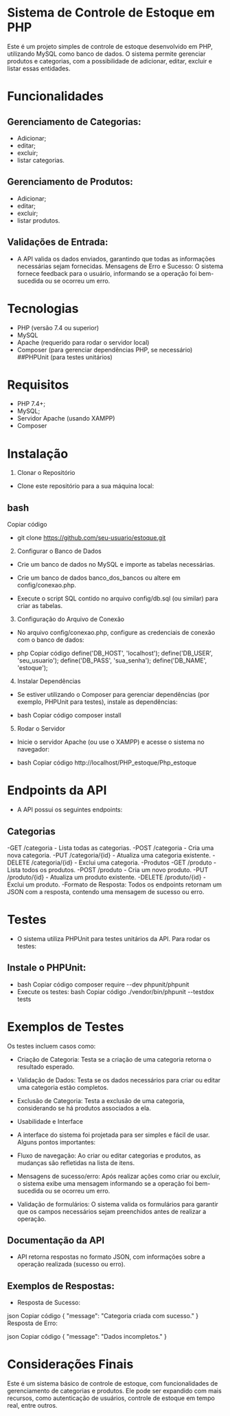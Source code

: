 # Sistema de Controle de Estoque em PHP
Este é um projeto simples de controle de estoque desenvolvido em PHP, utilizando MySQL como banco de dados. O sistema permite gerenciar produtos e categorias, com a possibilidade de adicionar, editar, excluir e listar essas entidades.

# Funcionalidades
## Gerenciamento de Categorias:
 - Adicionar;
  - editar;
 - excluir; 
- listar categorias.
## Gerenciamento de Produtos:
- Adicionar;
- editar;
- excluir;
- listar produtos.
## Validações de Entrada:
- A API valida os dados enviados, garantindo que todas as informações necessárias sejam fornecidas.
Mensagens de Erro e Sucesso: O sistema fornece feedback para o usuário, informando se a operação foi bem-sucedida ou se ocorreu um erro.
# Tecnologias
- PHP (versão 7.4 ou superior)
- MySQL
- Apache (requerido para rodar o servidor local)
- Composer 
(para gerenciar dependências PHP, se necessário)
##PHPUnit
 (para testes unitários)
# Requisitos
- PHP 7.4+;
- MySQL; 
- Servidor Apache (usando XAMPP)
- Composer 
# Instalação
1. Clonar o Repositório
- Clone este repositório para a sua máquina local:

## bash
Copiar código
- git clone https://github.com/seu-usuario/estoque.git

2. Configurar o Banco de Dados
- Crie um banco de dados no MySQL e importe as tabelas necessárias.

- Crie um banco de dados banco_dos_bancos ou altere em config/conexao.php.
- Execute o script SQL contido no arquivo config/db.sql (ou similar) para criar as tabelas.
3. Configuração do Arquivo de Conexão
- No arquivo config/conexao.php, configure as credenciais de conexão com o banco de dados:

- php
Copiar código
define('DB_HOST', 'localhost');
define('DB_USER', 'seu_usuario');
define('DB_PASS', 'sua_senha');
define('DB_NAME', 'estoque');
4. Instalar Dependências 
- Se estiver utilizando o Composer para gerenciar dependências (por exemplo, PHPUnit para testes), instale as dependências:

- bash
Copiar código
composer install
5. Rodar o Servidor
- Inicie o servidor Apache (ou use o XAMPP) e acesse o sistema no navegador:

- bash
Copiar código
http://localhost/PHP_estoque/Php_estoque
# Endpoints da API
- A API possui os seguintes endpoints:

## Categorias
-GET /categoria - Lista todas as categorias.
-POST /categoria - Cria uma nova categoria.
-PUT /categoria/{id} - Atualiza uma categoria existente.
-DELETE /categoria/{id} - Exclui uma categoria.
-Produtos
-GET /produto - Lista todos os produtos.
-POST /produto - Cria um novo produto.
-PUT /produto/{id} - Atualiza um produto existente.
-DELETE /produto/{id} - Exclui um produto.
-Formato de Resposta: Todos os endpoints retornam um JSON com a resposta, contendo uma mensagem de sucesso ou erro.

# Testes
- O sistema utiliza PHPUnit para testes unitários da API. Para rodar os testes:

## Instale o PHPUnit:
- bash
Copiar código
composer require --dev phpunit/phpunit
- Execute os testes:
bash
Copiar código
./vendor/bin/phpunit --testdox tests
# Exemplos de Testes
Os testes incluem casos como:

- Criação de Categoria: Testa se a criação de uma categoria retorna o resultado esperado.
- Validação de Dados: Testa se os dados necessários para criar ou editar uma categoria estão completos.
- Exclusão de Categoria: Testa a exclusão de uma categoria, considerando se há produtos associados a ela.
- Usabilidade e Interface
- A interface do sistema foi projetada para ser simples e fácil de usar. Alguns pontos importantes:

- Fluxo de navegação: Ao criar ou editar categorias e produtos, as mudanças são refletidas na lista de itens.
- Mensagens de sucesso/erro: Após realizar ações como criar ou excluir, o sistema exibe uma mensagem informando se a operação foi bem-sucedida ou se ocorreu um erro.
- Validação de formulários: O sistema valida os formulários para garantir que os campos necessários sejam preenchidos antes de realizar a operação.
## Documentação da API
-  API retorna respostas no formato JSON, com informações sobre a operação realizada (sucesso ou erro).

## Exemplos de Respostas:
- Resposta de Sucesso:

json
Copiar código
{
    "message": "Categoria criada com sucesso."
}
Resposta de Erro:

json
Copiar código
{
    "message": "Dados incompletos."
}
# Considerações Finais
Este é um sistema básico de controle de estoque, com funcionalidades de gerenciamento de categorias e produtos. Ele pode ser expandido com mais recursos, como autenticação de usuários, controle de estoque em tempo real, entre outros.

